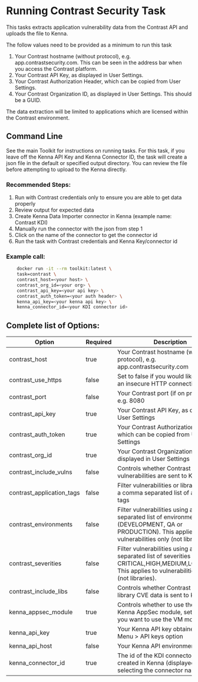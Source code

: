 # Running Contrast Security Task 

This tasks extracts application vulnerability data from the Contrast API and uploads the file to Kenna.

The follow values need to be provided as a minimum to run this task

1. Your Contrast hostname (without protocol), e.g. app.contrastsecurity.com. This can be seen in the address bar when you access the Contrast platform.
1. Your Contrast API Key, as displayed in User Settings.
1. Your Contrast Authorization Header, which can be copied from User Settings.
1. Your Contrast Organization ID, as displayed in User Settings. This should be a GUID.

The data extraction will be limited to applications which are licensed within the Contrast environment.

## Command Line

See the main Toolkit for instructions on running tasks. For this task, if you leave off the Kenna API Key and Kenna Connector ID, the task will create a json file in the default or specified output directory. You can review the file before attempting to upload to the Kenna directly.

### Recommended Steps: 

1. Run with Contrast credentials only to ensure you are able to get data properly
1. Review output for expected data
1. Create Kenna Data Importer connector in Kenna (example name: Contrast KDI) 
1. Manually run the connector with the json from step 1 
1. Click on the name of the connector to get the connector id
1. Run the task with Contrast credentials and Kenna Key/connector id

### Example call: 

```bash 
    docker run -it --rm toolkit:latest \
    task=contrast \
    contrast_host=<your host> \
    contrast_org_id=<your org> \
    contrast_api_key=<your api key> \
    contrast_auth_token=<your auth header> \
    kenna_api_key=<your kenna api key> \
    kenna_connector_id=<your KDI connector id>
```

## Complete list of Options:

| Option | Required | Description | default |
| --- | --- | --- | --- |
| contrast_host | true | Your Contrast hostname (without protocol), e.g. app.contrastsecurity.com | n/a |
| contrast_use_https | false | Set to false if you would like to force an insecure HTTP connection | true |
| contrast_port | false | Your Contrast port (if on premise), e.g. 8080 | null |
| contrast_api_key | true | Your Contrast API Key, as displayed in User Settings | n/a |
| contrast_auth_token | true | Your Contrast Authorization Header, which can be copied from User Settings | n/a |
| contrast_org_id | true | Your Contrast Organization ID, as displayed in User Settings | n/a |
| contrast_include_vulns | false | Controls whether Contrast Assess vulnerabilities are sent to Kenna | true |
| contrast_application_tags | false | Filter vulnerabilities or libraries using a comma separated list of application tags |  |
| contrast_environments | false | Filter vulnerabilities using a comma separated list of environments (DEVELOPMENT, QA or PRODUCTION). This applies to vulnerabilities only (not libraries).  |  |
| contrast_severities | false | Filter vulnerabilities using a comma separated list of severities (e.g. CRITICAL,HIGH,MEDIUM,LOW,NOTE). This applies to vulnerabilities only (not libraries). |  |
| contrast_include_libs | false | Controls whether Contrast OSS library CVE data is sent to Kenna | false |
| kenna_appsec_module | true | Controls whether to use the newer Kenna AppSec module, set to false if you want to use the VM module | true |
| kenna_api_key | true | Your Kenna API key obtained from the Menu > API keys option | n/a |
| kenna_api_host | false | Your Kenna API environment host | api.kennasecurity.com |
| kenna_connector_id | true | The id of the KDI connector you have created in Kenna (displayed when selecting the connector name) | n/a |